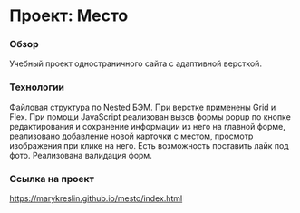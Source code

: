 # Проект: Место

### Обзор
Учебный проект одностраничного сайта с адаптивной версткой.
### Технологии
Файловая структура по Nested БЭМ. При верстке применены Grid и Flex. При помощи JavaScript реализован вызов формы popup по кнопке редактирования и сохранение информации из него на главной форме, реализовано добавление новой карточки с местом, просмотр изображения при клике на него. Есть возможность поставить лайк под фото. Реализована валидация форм.

### Ссылка на проект
 https://marykreslin.github.io/mesto/index.html

